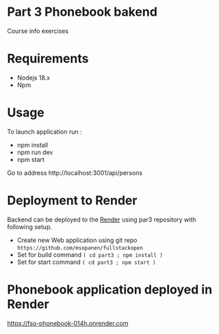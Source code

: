# Part 3 Phonebook bakend

Course info exercises 

# Requirements
- Nodejs 18.x
- Npm
# Usage

To launch application run :
- npm install
- npm run dev
- npm start

Go to address http://localhost:3001/api/persons

# Deployment to Render

Backend can be deployed to the [Render](https://render.com/) using par3 
repository with following setup.

- Create new Web application using git repo `https://github.com/msopanen/fullstackopen`
- Set for build command `( cd part3 ; npm install )`
- Set for start command `( cd part3 ; npm start )`

# Phonebook application deployed in Render

https://fso-phonebook-014h.onrender.com